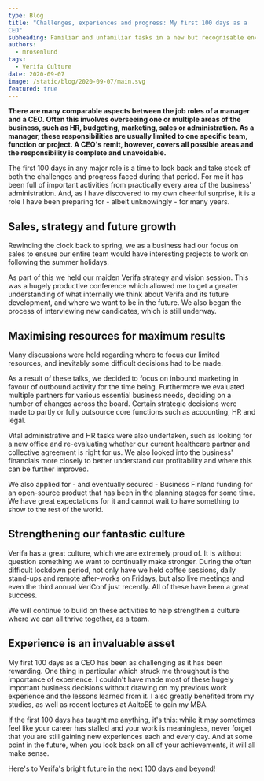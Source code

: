 ```yaml
---
type: Blog
title: "Challenges, experiences and progress: My first 100 days as a
CEO"
subheading: Familiar and unfamiliar tasks in a new but recognisable environment.
authors:
  - mrosenlund
tags:
  - Verifa Culture
date: 2020-09-07
image: /static/blog/2020-09-07/main.svg
featured: true
---
```


**There are many comparable aspects between the job roles of a manager and a CEO. Often this involves overseeing one or multiple areas of the business, such as HR, budgeting, marketing, sales or administration. As a manager, these responsibilities are usually limited to one specific team, function or project. A CEO's remit, however, covers all possible areas and the responsibility is complete and unavoidable.**

The first 100 days in any major role is a time to look back and take stock of both the challenges
and progress faced during that period. For me it has been full of important activities from
practically every area of the business' administration. And, as I have discovered to my own
cheerful surprise, it is a role I have been preparing for - albeit unknowingly - for many years.

## Sales, strategy and future growth

Rewinding the clock back to spring, we as a business had our focus on sales to ensure our
entire team would have interesting projects to work on following the summer holidays.

As part of this we held our maiden Verifa strategy and vision session. This was a hugely
productive conference which allowed me to get a greater understanding of what internally we
think about Verifa and its future development, and where we want to be in the future.
We also began the process of interviewing new candidates, which is still underway.

## Maximising resources for maximum results

Many discussions were held regarding where to focus our limited resources, and inevitably
some difficult decisions had to be made.

As a result of these talks, we decided to focus on inbound marketing in favour of outbound
activity for the time being. Furthermore we evaluated multiple partners for various essential
business needs, deciding on a number of changes across the board. Certain strategic decisions
were made to partly or fully outsource core functions such as accounting, HR and legal.

Vital administrative and HR tasks were also undertaken, such as looking for a new office and
re-evaluating whether our current healthcare partner and collective agreement is right for us.
We also looked into the business' financials more closely to better understand our profitability
and where this can be further improved.

We also applied for - and eventually secured - Business Finland funding for an open-source
product that has been in the planning stages for some time. We have great expectations for it
and cannot wait to have something to show to the rest of the world.

## Strengthening our fantastic culture

Verifa has a great culture, which we are extremely proud of. It is without question something we
want to continually make stronger. During the often difficult lockdown period, not only have we
held coffee sessions, daily stand-ups and remote after-works on Fridays, but also live meetings
and even the third annual VeriConf just recently. All of these have been a great success.

We will continue to build on these activities to help strengthen a culture where we can all thrive
together, as a team.

## Experience is an invaluable asset

My first 100 days as a CEO has been as challenging as it has been rewarding. One thing in
particular which struck me throughout is the importance of experience. I couldn't have made
most of these hugely important business decisions without drawing on my previous work
experience and the lessons learned from it. I also greatly benefited from my studies, as well as
recent lectures at AaltoEE to gain my MBA.

If the first 100 days has taught me anything, it's this: while it may sometimes feel like your
career has stalled and your work is meaningless, never forget that you are still gaining new
experiences each and every day. And at some point in the future, when you look back on all of
your achievements, it will all make sense.

Here's to Verifa's bright future in the next 100 days and beyond!
